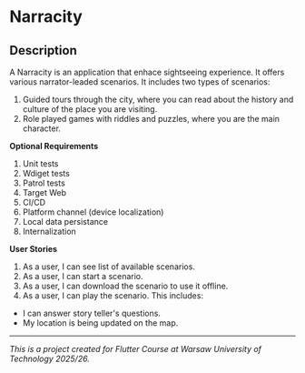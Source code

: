 # Narracity

## Description

A Narracity is an application that enhace sightseeing experience. It offers various narrator-leaded scenarios. It includes two types of scenarios:
1. Guided tours through the city, where you can read about the history and culture of the place you are visiting.
2. Role played games with riddles and puzzles, where you are the main character.

**Optional Requirements**
1. Unit tests
2. Wdiget tests
3. Patrol tests
4. Target Web
5. CI/CD
6. Platform channel (device localization)
7. Local data persistance
8. Internalization

**User Stories**
1. As a user, I can see list of available scenarios.
2. As a user, I can start a scenario.
3. As a user, I can download the scenario to use it offline.
4. As a user, I can play the scenario. This includes:
- I can answer story teller's questions.
- My location is being updated on the map.

---

*This is a project created for Flutter Course at Warsaw University of Technology 2025/26.*